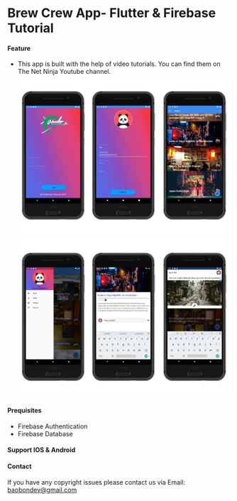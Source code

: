 # Brew Crew App- Flutter & Firebase Tutorial

#### Feature
* This app is built with the help of video tutorials. You can find them on 
The Net Ninja Youtube channel.
![Travel Blog Post Img1](https://github.com/baobon/AndroidApp_Travel_Blog/blob/master/Img/img1.jpg?raw=true)
![Tralver Blog Post Img22](https://github.com/baobon/AndroidApp_Travel_Blog/blob/master/Img/img2.jpg?raw=true)

#### Prequisites
-   Firebase Authentication
- 	Firebase Database

#### Support IOS & Android

#### Contact
If you have any copyright issues please contact us via Email: baobondev@gmail.com

